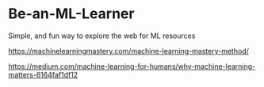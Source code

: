 # Be-an-ML-Learner
Simple, and fun way to explore the web for ML resources

https://machinelearningmastery.com/machine-learning-mastery-method/

https://medium.com/machine-learning-for-humans/why-machine-learning-matters-6164faf1df12
